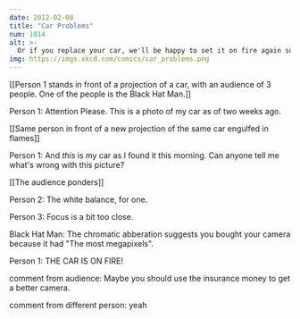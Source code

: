 ```yaml
---
date: 2012-02-08
title: "Car Problems"
num: 1014
alt: >-
  Or if you replace your car, we'll be happy to set it on fire again so you can take another crack at getting that shot.
img: https://imgs.xkcd.com/comics/car_problems.png
---
```

[[Person 1 stands in front of a projection of a car, with an audience of 3 people.  One of the people is the Black Hat Man.]]

Person 1: Attention Please.  This is a photo of my car as of two weeks ago.

[[Same person in front of a new projection of the same car engulfed in flames]]

Person 1: And *this* is my car as I found it this morning.  Can anyone tell me what's wrong with this picture?

[[The audience ponders]]

Person 2: The white balance, for one. 

Person 3: Focus is a bit too close.

Black Hat Man: The chromatic abberation suggests you bought your camera because it had "The most megapixels".

Person 1: THE CAR IS ON FIRE!

comment from audience: Maybe you should use the insurance money to get a better camera.

comment from different person: yeah

